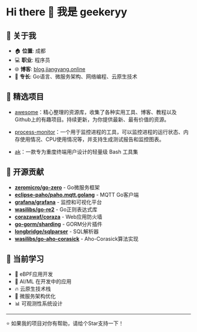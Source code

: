 # Hi there 👋 我是 geekeryy

## 🚀 关于我

- 🏠 **位置**: 成都
- 💻 **职业**: 程序员
- 🌐 **博客**: [blog.jiangyang.online](https://blog.jiangyang.online)
- 🎯 **专长**: Go语言、微服务架构、网络编程、云原生技术

## 🌟 精选项目

- [awesome](https://github.com/geekeryy/awesome)：精心整理的资源库，收集了各种实用工具、博客、教程以及Github上的有趣项目。持续更新，为你提供最新、最有价值的资源。

- [process-monitor](https://github.com/geekeryy/process-monitor)：一个用于监控进程的工具，可以监控进程的运行状态、内存使用情况、CPU使用情况等，并支持生成测试报告和监控图表。

- [ak](https://github.com/geekeryy/ak)：一款专为重度终端用户设计的轻量级 Bash 工具集

## 🤝 开源贡献

- **[zeromicro/go-zero](https://github.com/zeromicro/go-zero)** - Go微服务框架
- **[eclipse-paho/paho.mqtt.golang](https://github.com/eclipse-paho/paho.mqtt.golang)** - MQTT Go客户端
- **[grafana/grafana](https://github.com/grafana/grafana)** - 监控和可视化平台
- **[wasilibs/go-re2](https://github.com/wasilibs/go-re2)** - Go正则表达式库
- **[corazawaf/coraza](https://github.com/corazawaf/coraza)** - Web应用防火墙
- **[go-gorm/sharding](https://github.com/go-gorm/sharding)** - GORM分片插件
- **[longbridge/sqlparser](https://github.com/longbridge/sqlparser)** - SQL解析器
- **[wasilibs/go-aho-corasick](https://github.com/wasilibs/go-aho-corasick)** - Aho-Corasick算法实现

## 🌱 当前学习

- 🧪 eBPF应用开发
- 🤖 AI/ML 在开发中的应用
- 🔥 云原生技术栈
- 🚀 微服务架构优化
- 📊 可观测性系统设计

---

⭐ 如果我的项目对你有帮助，请给个Star支持一下！
